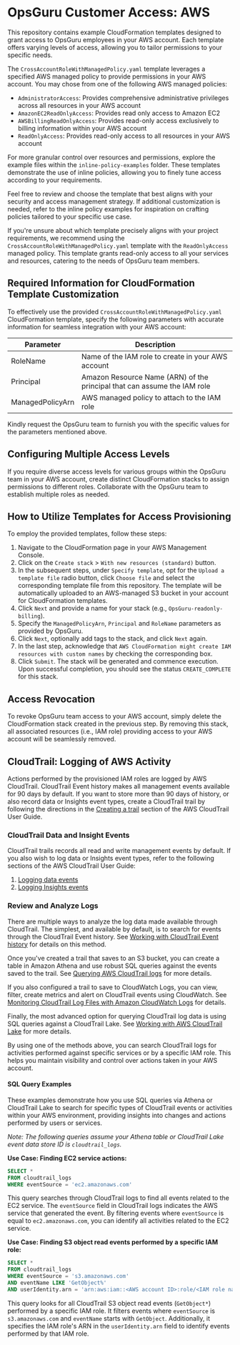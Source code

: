 # OpsGuru Customer Access: AWS

This repository contains example CloudFormation templates designed to grant access to OpsGuru employees in your AWS account. Each template offers varying levels of access, allowing you to tailor permissions to your specific needs.

The `CrossAccountRoleWithManagedPolicy.yaml` template leverages a specified AWS managed policy to provide permissions in your AWS account. You may chose from one of the following AWS managed policies:

- `AdministratorAccess`: Provides comprehensive administrative privileges across all resources in your AWS account
- `AmazonEC2ReadOnlyAccess`: Provides read only access to Amazon EC2
- `AWSBillingReadOnlyAccess`: Provides read-only access exclusively to billing information within your AWS account
- `ReadOnlyAccess`: Provides read-only access to all resources in your AWS account

For more granular control over resources and permissions, explore the example files within the `inline-policy-examples` folder. These templates demonstrate the use of inline policies, allowing you to finely tune access according to your requirements.

Feel free to review and choose the template that best aligns with your security and access management strategy. If additional customization is needed, refer to the inline policy examples for inspiration on crafting policies tailored to your specific use case.

If you're unsure about which template precisely aligns with your project requirements, we recommend using the `CrossAccountRoleWithManagedPolicy.yaml` template with the `ReadOnlyAccess` managed policy. This template grants read-only access to all your services and resources, catering to the needs of OpsGuru team members.

## Required Information for CloudFormation Template Customization

To effectively use the provided `CrossAccountRoleWithManagedPolicy.yaml` CloudFormation template, specify the following parameters with accurate information for seamless integration with your AWS account:

Parameter  | Description
---------  | -----------
RoleName   | Name of the IAM role to create in your AWS account
Principal  | Amazon Resource Name (ARN) of the principal that can assume the IAM role
ManagedPolicyArn | AWS managed policy to attach to the IAM role

Kindly request the OpsGuru team to furnish you with the specific values for the parameters mentioned above.

## Configuring Multiple Access Levels

If you require diverse access levels for various groups within the OpsGuru team in your AWS account, create distinct CloudFormation stacks to assign permissions to different roles. Collaborate with the OpsGuru team to establish multiple roles as needed.

## How to Utilize Templates for Access Provisioning

To employ the provided templates, follow these steps:

1. Navigate to the CloudFormation page in your AWS Management Console.
2. Click on the `Create stack` > `With new resources (standard)` button.
3. In the subsequent steps, under `Specify template`, opt for the `Upload a template file` radio button, click `Choose file` and select the corresponding template file from this repository. The template will be automatically uploaded to an AWS-managed S3 bucket in your account for CloudFormation templates.
4. Click `Next` and provide a name for your stack (e.g., `OpsGuru-readonly-billing`).
5. Specify the `ManagedPolicyArn`, `Principal` and `RoleName` parameters as provided by OpsGuru.
6. Click `Next`, optionally add tags to the stack, and click `Next` again.
7. In the last step, acknowledge that `AWS CloudFormation might create IAM resources with custom names` by checking the corresponding box.
8. Click `Submit`. The stack will be generated and commence execution. Upon successful completion, you should see the status `CREATE_COMPLETE` for this stack.

## Access Revocation

To revoke OpsGuru team access to your AWS account, simply delete the CloudFormation stack created in the previous step. By removing this stack, all associated resources (i.e., IAM role) providing access to your AWS account will be seamlessly removed.

## CloudTrail: Logging of AWS Activity

Actions performed by the provisioned IAM roles are logged by AWS CloudTrail. CloudTrail Event history makes all management events available for 90 days by default. If you want to store more than 90 days of history, or also record data or Insights event types, create a CloudTrail trail by following the directions in the [Creating a trail](https://docs.aws.amazon.com/awscloudtrail/latest/userguide/cloudtrail-create-a-trail-using-the-console-first-time.html) section of the AWS CloudTrail User Guide.

### CloudTrail Data and Insight Events

CloudTrail trails records all read and write management events by default. If you also wish to log data or Insights event types, refer to the following sections of the AWS CloudTrail User Guide:

1. [Logging data events](https://docs.aws.amazon.com/awscloudtrail/latest/userguide/logging-data-events-with-cloudtrail.html)
2. [Logging Insights events](https://docs.aws.amazon.com/awscloudtrail/latest/userguide/logging-insights-events-with-cloudtrail.html)

### Review and Analyze Logs

There are multiple ways to analyze the log data made available through CloudTrail. The simplest, and available by default, is to search for events through the CloudTrail Event history. See [Working with CloudTrail Event history](https://docs.aws.amazon.com/awscloudtrail/latest/userguide/view-cloudtrail-events.html) for details on this method.

Once you've created a trail that saves to an S3 bucket, you can create a table in Amazon Athena and use robust SQL queries against the events saved to the trail. See [Querying AWS CloudTrail logs](https://docs.aws.amazon.com/athena/latest/ug/cloudtrail-logs.html) for more details.

If you also configured a trail to save to CloudWatch Logs, you can view, filter, create metrics and alert on CloudTrail events using CloudWatch. See [Monitoring CloudTrail Log Files with Amazon CloudWatch Logs](https://docs.aws.amazon.com/awscloudtrail/latest/userguide/monitor-cloudtrail-log-files-with-cloudwatch-logs.html) for details.

Finally, the most advanced option for querying CloudTrail log data is using SQL queries against a CloudTrail Lake. See [Working with AWS CloudTrail Lake](https://docs.aws.amazon.com/awscloudtrail/latest/userguide/cloudtrail-lake.html) for more details.

By using one of the methods above, you can search CloudTrail logs for activities performed against specific services or by a specific IAM role. This helps you maintain visibility and control over actions taken in your AWS account.

#### SQL Query Examples

These examples demonstrate how you use SQL queries via Athena or CloudTrail Lake to search for specific types of CloudTrail events or activities within your AWS environment, providing insights into changes and actions performed by users or services.

_Note: The following queries assume your Athena table or CloudTrail Lake event data store ID is `cloudtrail_logs`._

**Use Case: Finding EC2 service actions:**

```sql
SELECT *
FROM cloudtrail_logs
WHERE eventSource = 'ec2.amazonaws.com'
```

This query searches through CloudTrail logs to find all events related to the EC2 service. The `eventSource` field in CloudTrail logs indicates the AWS service that generated the event. By filtering events where `eventSource` is equal to `ec2.amazonaws.com`, you can identify all activities related to the EC2 service.

**Use Case: Finding S3 object read events performed by a specific IAM role:**

```sql
SELECT *
FROM cloudtrail_logs
WHERE eventSource = 's3.amazonaws.com'
AND eventName LIKE 'GetObject%'
AND userIdentity.arn = 'arn:aws:iam::<AWS account ID>:role/<IAM role name>'
```

This query looks for all CloudTrail S3 object read events (`GetObject*`) performed by a specific IAM role. It filters events where `eventSource` is `s3.amazonaws.com` and `eventName` starts with `GetObject`. Additionally, it specifies the IAM role's ARN in the `userIdentity.arn` field to identify events performed by that IAM role.